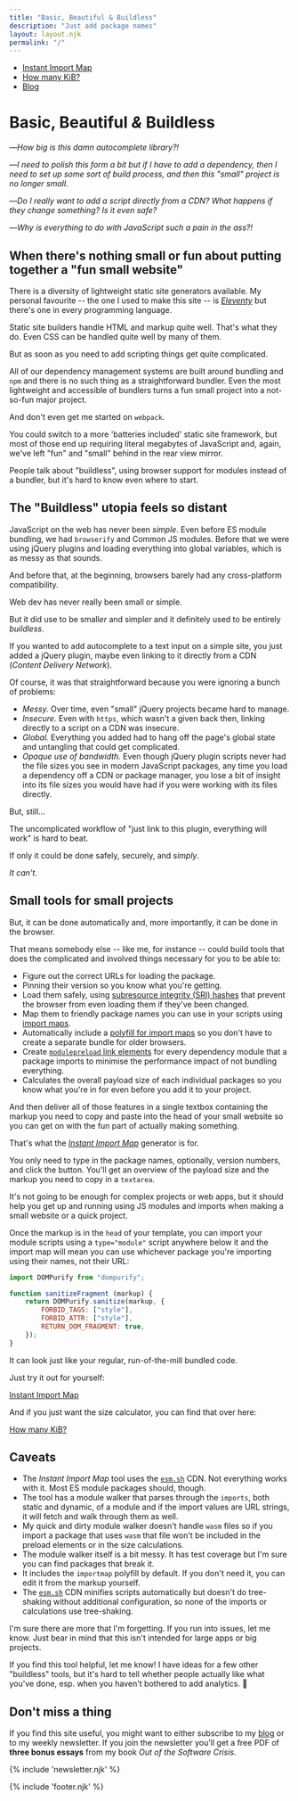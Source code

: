 ```yaml
---
title: "Basic, Beautiful & Buildless"
description: "Just add package names"
layout: layout.njk
permalink: "/"
---
```


<div class="Front">


<nav class="Nav"><ul><li><a href="/instant-import-map/" class="Front-nav">Instant Import Map</a></li> <li><a href="/how-many-kib/" class="Front-nav">How many KiB?</a></li> <li><a href="https://baldurbjarnason.com/" class="Front-nav">Blog</a></li></ul></nav>

<h1 id="site-Front" class="Front-heading">
<span class="Front-heading-part">Basic,</span>
<span class="Front-heading-part">Beautiful <em>&amp;</em></span>
<span class="Front-heading-part"><strong>Buildless</strong></span>
</h1>

&mdash;_How big is this damn autocomplete library?!_

&mdash;_I need to polish this form a bit but if I have to add a dependency, then I need to set up some sort of build process, and then this "small" project is no longer small._

&mdash;_Do I really want to add a script directly from a CDN? What happens if they change something? Is it even safe?_

&mdash;_Why is everything to do with JavaScript such a pain in the ass?!_

## When there's nothing small or fun about putting together a "fun small website"

There is a diversity of lightweight static site generators available. My personal favourite -- the one I used to make this site -- is [_Eleventy_](https://www.11ty.dev/)  but there's one in every programming language.

Static site builders handle HTML and markup quite well. That's what they do. Even CSS can be handled quite well by many of them.

But as soon as you need to add scripting things get quite complicated.

All of our dependency management systems are built around bundling and `npm` and there is no such thing as a straightforward bundler. Even the most lightweight and accessible of bundlers turns a fun small project into a not-so-fun major project.

And don't even get me started on `webpack`.

You could switch to a more 'batteries included' static site framework, but most of those end up requiring literal megabytes of JavaScript and, again, we've left "fun" and "small" behind in the rear view mirror.

People talk about "buildless", using browser support for modules instead of a bundler, but it's hard to know even where to start.

## The "Buildless" utopia feels so distant

JavaScript on the web has never been _simple_. Even before ES module bundling, we had `browserify` and Common JS modules. Before that we were using jQuery plugins and loading everything into global variables, which is as messy as that sounds.

And before that, at the beginning, browsers barely had any cross-platform compatibility.

Web dev has never really been small or simple.

But it did use to be small<em>er</em> and simpl<em>er</em> and it definitely used to be entirely _buildless_.

If you wanted to add autocomplete to a text input on a simple site, you just added a jQuery plugin, maybe even linking to it directly from a CDN (_Content Delivery Network_).

Of course, it was that straightforward because you were ignoring a bunch of problems:

- _Messy._ Over time, even "small" jQuery projects became hard to manage.
- _Insecure._ Even with `https`, which wasn't a given back then, linking directly to a script on a CDN was insecure.
- _Global._ Everything you added had to hang off the page's global state and untangling that could get complicated.
- _Opaque use of bandwidth._ Even though jQuery plugin scripts never had the file sizes you see in modern JavaScript packages, any time you load a dependency off a CDN or package manager, you lose a bit of insight into its file sizes you would have had if you were working with its files directly.

But, still...

The uncomplicated workflow of "just link to this plugin, everything will work" is hard to beat.

If only it could be done safely, securely, and _simply_.

_It can't._

## Small tools for small projects

But, it can be done automatically and, more importantly, it can be done in the browser.

That means somebody else -- like me, for instance -- could build tools that does the complicated and involved things necessary for you to be able to:

- Figure out the correct URLs for loading the package.
- Pinning their version so you know what you're getting.
- Load them safely, using [subresource integrity (SRI) hashes](https://developer.mozilla.org/en-US/docs/Web/Security/Subresource_Integrity) that prevent the browser from even loading them if they've been changed.
- Map them to friendly package names you can use in your scripts using [import maps](https://developer.mozilla.org/en-US/docs/Web/HTML/Element/script/type/importmap).
- Automatically include a [polyfill for import maps](https://github.com/guybedford/es-module-shims?tab=readme-ov-file) so you don't have to create a separate bundle for older browsers.
- Create [`modulepreload` link elements](https://developer.mozilla.org/en-US/docs/Web/HTML/Attributes/rel/modulepreload) for every dependency module that a package imports to minimise the performance impact of not bundling everything.
- Calculates the overall payload size of each individual packages so you know what you're in for even before you add it to your project.

And then deliver all of those features in a single textbox containing the markup you need to copy and paste into the head of your small website so you can get on with the fun part of actually making something.

That's what the [_Instant Import Map_](/instant-import-map/) generator is for.

You only need to type in the package names, optionally, version numbers, and click the button. You'll get an overview of the payload size and the markup you need to copy in a `textarea`.

It's not going to be enough for complex projects or web apps, but it should help you get up and running using JS modules and imports when making a small website or a quick project.

Once the markup is in the `head` of your template, you can import your module scripts using a `type="module"` script anywhere below it and the import map will mean you can use whichever package you're importing using their names, not their URL:

```js
import DOMPurify from "dompurify";

function sanitizeFragment (markup) {
	return DOMPurify.sanitize(markup, {
		FORBID_TAGS: ["style"],
		FORBID_ATTR: ["style"],
		RETURN_DOM_FRAGMENT: true,
	});
}

```

It can look just like your regular, run-of-the-mill bundled code.

Just try it out for yourself:

<a href="/instant-import-map/" class="Front-nav">Instant Import Map</a>

And if you just want the size calculator, you can find that over here:

<a href="/how-many-kib/" class="Front-nav">How many KiB?</a>

## Caveats

- The _Instant Import Map_ tool uses the [`esm.sh`](https://esm.sh/) CDN. Not everything works with it. Most ES module packages should, though.
- The tool has a module walker that parses through the `imports`, both static and dynamic, of a module and if the import values are URL strings, it will fetch and walk through them as well.
- My quick and dirty module walker doesn't handle `wasm` files so if you import a package that uses `wasm` that file won't be included in the preload elements or in the size calculations.
- The module walker itself is a bit messy. It has test coverage but I'm sure you can find packages that break it.
- It includes the `importmap` polyfill by default. If you don't need it, you can edit it from the markup yourself.
- The [`esm.sh`](https://esm.sh/) CDN minifies scripts automatically but doesn't do tree-shaking without additional configuration, so none of the imports or calculations use tree-shaking.

I'm sure there are more that I'm forgetting. If you run into issues, let me know. Just bear in mind that this isn't intended for large apps or big projects.

If you find this tool helpful, let me know! I have ideas for a few other "buildless" tools, but it's hard to tell whether people actually like what you've done, esp. when you haven't bothered to add analytics. 🙂



<div class="Front-newsletter">

## Don't miss a thing

If you find this site useful, you might want to either subscribe to my [blog](https://wwww.baldurbjarnason.com/) or to my weekly newsletter. If you join the newsletter you'll get a free PDF of <strong>three bonus essays</strong> from my book <em>Out of the Software Crisis.</em>

{% include 'newsletter.njk' %}

</div>


{% include 'footer.njk' %}

</div>


